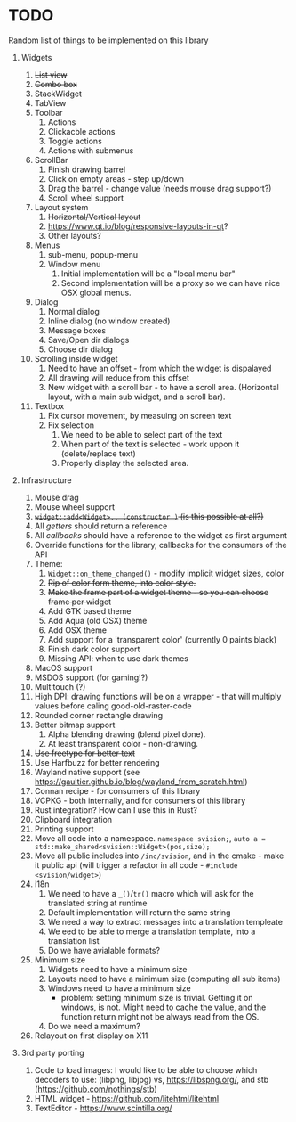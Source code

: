 # TODO

Random list of things to be implemented on this library

1. Widgets
    1. ~~List view~~
    2. ~~Combo box~~
    3. ~~StackWidget~~
    4. TabView
    5. Toolbar
        1. Actions
        2. Clickacble actions
        3. Toggle actions
        4. Actions with submenus
    6. ScrollBar
        1. Finish drawing barrel
        2. Click on empty areas - step up/down
        3. Drag the barrel - change value (needs mouse drag support?)
        4. Scroll wheel support
    7. Layout system
        1. ~~Horizontal/Vertical layout~~
        2. <https://www.qt.io/blog/responsive-layouts-in-qt>?
        3. Other layouts?
    8. Menus
        1. sub-menu, popup-menu
        2. Window menu
            1. Initial implementation will be a "local menu bar"
            2. Second implementation will be a proxy so we can have nice
               OSX global menus.
    9. Dialog
        1. Normal dialog
        2. Inline dialog (no window created)
        3. Message boxes
        4. Save/Open dir dialogs
        5. Choose dir dialog
    10. Scrolling inside widget
        1. Need to have an offset - from which the widget is dispalayed
        2. All drawing will reduce from this offset
        3. New widget with a scroll bar - to have a scroll area. (Horizontal
           layout, with a main sub widget, and a scroll bar).
    11. Textbox
        1. Fix cursor movement, by measuing on screen text
        2. Fix selection
           1. We need to be able to select part of the text
           2. When part of the text is selected - work uppon it (delete/replace text)
           3. Properly display the selected area.

2. Infrastructure
    1. Mouse drag
    1. Mouse wheel support
    1. ~~`widget::add<Widget>.. (constructor )` (is this possible at all?)~~
    1. All *getters* should return a reference
    1. All *callbacks* should have a reference to the widget as first argument
    1. Override functions for the library, callbacks for the consumers of the API
    1. Theme:
        1. `Widget::on_theme_changed()` - modify implicit widget sizes, color
        1. ~~Rip of color form theme, into color style.~~
        1. ~~Make the frame part of a widget theme - so you can choose frame per widget~~
        1. Add GTK based theme
        1. Add Aqua (old OSX) theme
        1. Add OSX theme
        1. Add support for a 'transparent color' (currently 0 paints black)
        1. Finish dark color support
        1. Missing API: when to use dark themes
    1. MacOS support
    1. MSDOS support (for gaming!?)
    1. Multitouch (?)
    1. High DPI: drawing functions will be on a wrapper - that will
        multiply values before caling good-old-raster-code
    1. Rounded corner rectangle drawing
    1. Better bitmap support
        1. Alpha blending drawing (blend pixel done).
        2. At least transparent color - non-drawing.
    1. ~~Use freetype for better text~~
    1. Use Harfbuzz for better rendering
    1. Wayland native support (see <https://gaultier.github.io/blog/wayland_from_scratch.html>)
    1. Connan recipe - for consumers of this library
    1. VCPKG - both internally, and for consumers of this library
    1. Rust integration? How can I use this in Rust?
    1. Clipboard integration
    1. Printing support
    1. Move all code into a namespace. `namespace svision;`, `auto a = std::make_shared<svision::Widget>(pos,size);`
    1. Move all public includes into `/inc/svision`, and
        in the cmake - make it public api (will trigger
        a refactor in all code - `#include <svision/widget>`)
    1. i18n
        1. We need to  have a `_()`/`tr()` macro which will ask for the translated string  at runtime
        2. Default implementation will return the same string
        3. We need a way to extract messages into a translation templeate
        4. We eed to be able to merge a translation template, into a translation list
        5. Do we have avialable formats?
    1. Minimum size
        1. Widgets need to have a minimum size
        2. Layouts need to have a minimum size (computing all sub items)
        3. Windows need to have a minimum size
           * problem: setting minimum size is trivial. Getting it on windows, is
             not. Might need to cache the value, and the function return might
             not be always read from the OS.
        4. Do we need a maximum?
    1. Relayout on first display on X11
3. 3rd party porting
    1. Code to load images: I would like to be able to choose  which decoders to use:
            (libpng, libjpg) vs, <https://libspng.org/>, and stb (<https://github.com/nothings/stb>)
    2. HTML widget - <https://github.com/litehtml/litehtml>
    3. TextEditor - <https://www.scintilla.org/>
